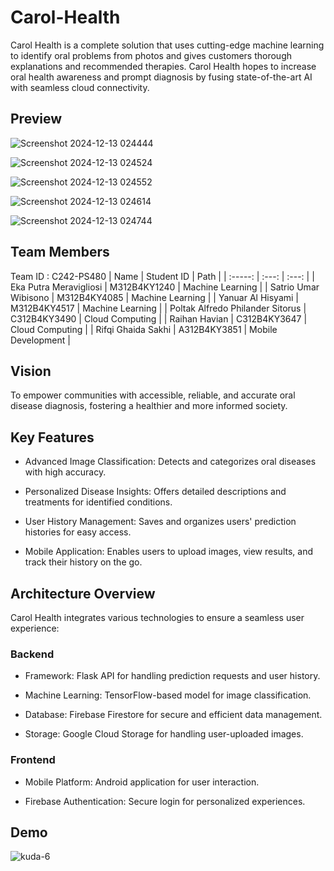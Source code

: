 # Carol-Health

Carol Health is a complete solution that uses cutting-edge machine learning to identify oral problems from photos and gives customers thorough explanations and recommended therapies. Carol Health hopes to increase oral health awareness and prompt diagnosis by fusing state-of-the-art AI with seamless cloud connectivity.

## Preview
![Screenshot 2024-12-13 024444](https://github.com/user-attachments/assets/da2dd472-1b22-42be-9879-f61d1aefeb4c)

![Screenshot 2024-12-13 024524](https://github.com/user-attachments/assets/6381d946-8469-4c16-b2a6-28806b05f8bd)

![Screenshot 2024-12-13 024552](https://github.com/user-attachments/assets/e10c0e76-e1df-4e4e-8e4b-a612528881dc)

![Screenshot 2024-12-13 024614](https://github.com/user-attachments/assets/73408ec7-ae1a-4e00-8dfd-c1217c6c8daf)

![Screenshot 2024-12-13 024744](https://github.com/user-attachments/assets/30fc1244-a1fb-4553-8b43-6361f5b11fe4)


## Team Members
Team ID : C242-PS480
| Name | Student ID | Path |
| :-----: | :---: | :---: |
| Eka Putra Meravigliosi | M312B4KY1240 | Machine Learning |
| Satrio Umar Wibisono | M312B4KY4085 | Machine Learning |
| Yanuar Al Hisyami | M312B4KY4517 | Machine Learning |
| Poltak Alfredo Philander Sitorus | C312B4KY3490 | Cloud Computing |
| Raihan Havian | C312B4KY3647 | Cloud Computing |
| Rifqi Ghaida Sakhi | A312B4KY3851 | Mobile Development |

## Vision
To empower communities with accessible, reliable, and accurate oral disease diagnosis, fostering a healthier and more informed society.

## Key Features

- Advanced Image Classification: Detects and categorizes oral diseases with high accuracy.

- Personalized Disease Insights: Offers detailed descriptions and treatments for identified conditions.

- User History Management: Saves and organizes users' prediction histories for easy access.

- Mobile Application: Enables users to upload images, view results, and track their history on the go.

## Architecture Overview

Carol Health integrates various technologies to ensure a seamless user experience:

### Backend

- Framework: Flask API for handling prediction requests and user history.

- Machine Learning: TensorFlow-based model for image classification.

- Database: Firebase Firestore for secure and efficient data management.

- Storage: Google Cloud Storage for handling user-uploaded images.

### Frontend

- Mobile Platform: Android application for user interaction.

- Firebase Authentication: Secure login for personalized experiences.

## Demo
![kuda-6](https://github.com/user-attachments/assets/f3394eb7-dfb7-4a3b-843e-fb4d10494fdc)

